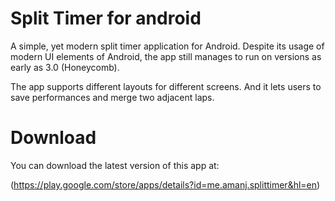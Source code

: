 # Split Timer for android

A simple, yet modern split timer application for Android. Despite its usage of
modern UI elements of Android, the app still manages to run on versions as early
as 3.0 (Honeycomb).


The app supports different layouts for different screens. And it lets users to
save performances and merge two adjacent laps.


# Download

You can download the latest version of this app at:

(https://play.google.com/store/apps/details?id=me.amanj.splittimer&hl=en)

